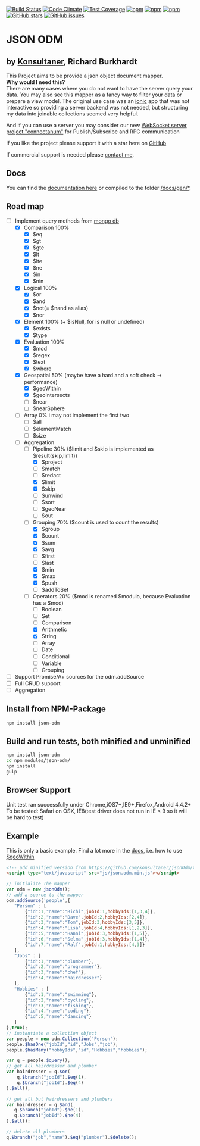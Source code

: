 [![Build Status](https://travis-ci.org/konsultaner/jsonOdm.svg?branch=master)](https://travis-ci.org/konsultaner/jsonOdm)
[![Code Climate](https://codeclimate.com/github/konsultaner/jsonOdm/badges/gpa.svg)](https://codeclimate.com/github/konsultaner/jsonOdm)
[![Test Coverage](https://codeclimate.com/github/konsultaner/jsonOdm/badges/coverage.svg)](https://codeclimate.com/github/konsultaner/jsonOdm/coverage)
[![npm](https://img.shields.io/npm/dm/json-odm.svg)](https://www.npmjs.com/package/json-odm)
[![npm](https://img.shields.io/npm/v/json-odm.svg)](https://www.npmjs.com/package/json-odm)
[![npm](https://img.shields.io/npm/l/json-odm.svg)](https://www.npmjs.com/package/json-odm)
[![GitHub stars](https://img.shields.io/github/stars/konsultaner/jsonOdm.svg)](https://github.com/konsultaner/jsonOdm/stargazers)
[![GitHub issues](https://img.shields.io/github/issues/konsultaner/jsonOdm.svg)](https://github.com/konsultaner/jsonOdm/issues)

JSON ODM
========
by [Konsultaner](http://www.konsultaner.de), Richard Burkhardt
-------------

This Project aims to be provide a json object document mapper.  
**Why would I need this?**  
There are many cases where you do not want to have the server query your data. You may also see this mapper as a fancy way to filter your data or prepare a view model.
The original use case was an [ionic](http://ionicframework.com) app that was not interactive so providing a server backend was not needed, but structuring my data
into joinable collections seemed very helpful.

And if you can use a server you may consider our new [WebSocket server project "connectanum"](http://www.connectanum.com) for Publish/Subscribe and RPC communication 
  
If you like the project please support it with a star here on [GitHub](https://github.com/konsultaner/jsonOdm)  
  
If commercial support is needed please [contact me](mailto:burkhardt@konsultaner.de).  

Docs
----
You can find the [documentation here](https://rawgit.com/konsultaner/jsonOdm/master/docs/gen/0.2/index.html) or compiled to the folder [/docs/gen/*](https://github.com/konsultaner/jsonOdm/blob/master/docs/gen/index.html).

Road map
----

- [ ] Implement query methods from [mongo db](http://docs.mongodb.org/manual/reference/operator/query/)
    - [x] Comparison 100%
        - [x] $eq
        - [x] $gt
        - [x] $gte
        - [x] $lt
        - [x] $lte
        - [x] $ne
        - [x] $in
        - [x] $nin
    - [x] Logical 100%
        - [x] $or
        - [x] $and
        - [x] $not(= $nand as alias)
        - [x] $nor
    - [x] Element 100% (+ $isNull, for is null or undefined)
        - [x] $exists
        - [x] $type
    - [x] Evaluation 100%
        - [x] $mod
        - [x] $regex
        - [x] $text
        - [x] $where
    - [x] Geospatial 50% (maybe have a hard and a soft check -> performance)
        - [x] $geoWithin
        - [x] $geoIntersects
        - [ ] $near
        - [ ] $nearSphere
    - [ ] Array 0% i may not implement the first two
        - [ ] $all
        - [ ] $elementMatch
        - [ ] $size
    - [ ] Aggregation
        - [ ] Pipeline 30% ($limit and $skip is implemented as $result(skip,limit))
            - [x] $project
            - [ ] $match
            - [ ] $redact
            - [x] $limit
            - [x] $skip
            - [ ] $unwind
            - [ ] $sort
            - [ ] $geoNear
            - [ ] $out
        - [ ] Grouping 70% ($count is used to count the results)
            - [x] $group
            - [x] $count
            - [x] $sum
            - [x] $avg
            - [ ] $first
            - [ ] $last
            - [x] $min
            - [x] $max
            - [x] $push
            - [ ] $addToSet
        - [ ] Operators 20% ($mod is renamed $modulo, because Evaluation has a $mod)
            - [ ] Boolean
            - [ ] Set
            - [ ] Comparison
            - [x] Arithmetic
            - [x] String
            - [ ] Array
            - [ ] Date
            - [ ] Conditional
            - [ ] Variable
            - [ ] Grouping
- [ ] Support Promise/A+ sources for the odm.addSource
- [ ] Full CRUD support
- [ ] Aggregation

Install from NPM-Package
---------------------

```bash
npm install json-odm
```

Build and run tests, both minified and unminified
-------------------------------------------------

```bash
npm install json-odm
cd npm_modules/json-odm/
npm install
gulp
```

Browser Support
---------------
Unit test ran successfully under Chrome,iOS7+,IE9+,Firefox,Android 4.4.2+  
To be tested: Safari on OSX, IE8(test driver does not run in IE < 9 so it will be hard to test)

Example
------
This is only a basic example. Find a lot more in the [docs](https://rawgit.com/konsultaner/jsonOdm/master/docs/gen/index.html), i.e. how to use [$geoWithin](https://rawgit.com/konsultaner/jsonOdm/master/docs/gen/jsonOdm.Query.html#__geoWithin__anchor)
```html
<!-- add minified version from https://github.com/konsultaner/jsonOdm/tree/master/bin to the html head -->
<script type="text/javascript" src="js/json.odm.min.js"></script>
```

```javascript
// initialize The mapper
var odm = new jsonOdm();
// add a source to the mapper
odm.addSource('people',{
   "Person" : [
       {"id":1,"name":"Richi",jobId:1,hobbyIds:[1,3,4]},
       {"id":2,"name":"Dave",jobId:2,hobbyIds:[2,4]},
       {"id":3,"name":"Tom",jobId:3,hobbyIds:[3,5]},
       {"id":4,"name":"Lisa",jobId:4,hobbyIds:[1,2,3]},
       {"id":5,"name":"Hanni",jobId:3,hobbyIds:[1,5]},
       {"id":6,"name":"Selma",jobId:3,hobbyIds:[1,4]},
       {"id":7,"name":"Ralf",jobId:1,hobbyIds:[4,3]}
   ],
   "Jobs" : [
       {"id":1,"name":"plumber"},
       {"id":2,"name":"programmer"},
       {"id":3,"name":"chef"},
       {"id":4,"name":"hairdresser"}
   ],
   "Hobbies" : [
       {"id":1,"name":"swimming"},
       {"id":2,"name":"cycling"},
       {"id":3,"name":"fishing"},
       {"id":4,"name":"coding"},
       {"id":5,"name":"dancing"}
   ]
},true);
// instantiate a collection object
var people = new odm.Collection('Person');
people.$hasOne("jobId","id","Jobs","job");
people.$hasMany("hobbyIds","id","Hobbies","hobbies");

var q = people.$query();
// get all hairdresser and plumber
var hairdresser = q.$or(
    q.$branch("jobId").$eq(1),
    q.$branch("jobId").$eq(4)
).$all();

// get all but hairdressers and plumbers
var hairdresser = q.$and(
   q.$branch("jobId").$ne(1),
   q.$branch("jobId").$ne(4)
).$all();

// delete all plumbers
q.$branch("job","name").$eq("plumber").$delete();
```
